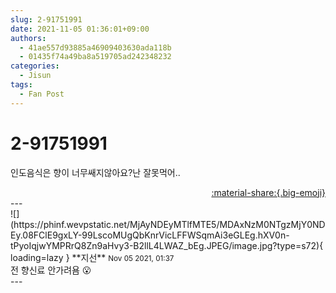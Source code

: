 ```yaml
---
slug: 2-91751991
date: 2021-11-05 01:36:01+09:00
authors:
  - 41ae557d93885a46909403630ada118b
  - 01435f74a49ba8a519705ad242348232
categories:
  - Jisun
tags:
  - Fan Post
---
```


# 2-91751991

<div class="post-container" markdown="1">
<div class="content-container md-sidebar__scrollwrap" markdown="1">

인도음식은 향이 너무쌔지않아요?난 잘못먹어..

</div>
</div>

<div style="text-align: right;" markdown="1">
<a href="https://weverse.io/fromis9/fanpost/2-91751991" style="text-align: right;">:material-share:{.big-emoji}</a>
</div>
---

<div class="comments-container md-sidebar__scrollwrap" markdown="1">
<div class="comment" markdown="1">
<div class='id-container' markdown="1">
![](https://phinf.wevpstatic.net/MjAyNDEyMTlfMTE5/MDAxNzM0NTgzMjY0NDEy.08FClE9gxLY-99LscoMUgQbKnrVicLFFWSqmAi3eGLEg.hXV0n-tPyoIqjwYMPRrQ8Zn9aHvy3-B2llL4LWAZ_bEg.JPEG/image.jpg?type=s72){ loading=lazy }
**<span class="artist">지선</span>** <small>Nov 05 2021, 01:37</small><br>
</div>
<div class='comment-body' markdown="1">
전 향신료 안가려욤 😮
</div>
</div>
</div>
---
